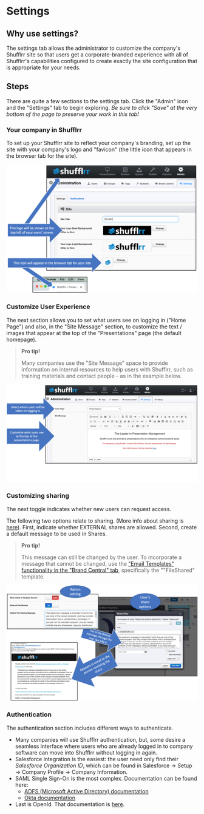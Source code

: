 # Settings

## Why use settings? 

The settings tab allows the administrator to customize the company's Shufflrr site so that users get a corporate-branded experience with all of Shufflrr's capabilities configured to create exactly the site configuration that is appropriate for your needs. 

## Steps

There are quite a few sections to the settings tab. Click the "Admin" icon and the "Settings" tab to begin exploring. *Be sure to click "Save" at the very bottom of the page to preserve your work in this tab!* 

### Your company in Shufflrr

To set up your Shufflrr site to reflect your company's branding, set up the site with your company's logo and "favicon" (the little icon that appears in the browser tab for the site).

![Your company's branding in Shufflrr](img/admin-sitesettings-logos.png)

### Customize User Experience

The next section allows you to set what users see on logging in ("Home Page") and also, in the "Site Message" section, to customize the text / images that appear at the top of the "Presentations" page (the default homepage). 

> **Pro tip!**
> 
> Many companies use the "Site Message" space to provide information on internal resources to help users with Shufflrr, such as training materials and contact people - as in the example below.  

![Customizing the home page](img/admin-sitesettings-homepage.png)

### Customizing sharing

The next toggle indicates whether new users can request access. 

The following two options relate to sharing. (More info about sharing is [here](presentations-file-sharing.md)). First, indicate whether EXTERNAL shares are allowed. Second, create a default message to be used in Shares. 

>**Pro tip!**
> 
> This message can still be changed by the user. To incorporate a message that cannot be changed, use the ["Email Templates" functionality in the "Brand Central" tab](admin-brand-central.md#email-templates), specifically the ""FileShared" template.

![Presentation settings](img/admin-sitesettings-defaultmessage.png)

### Authentication

The authentication section includes different ways to authenticate. 

* Many companies will use Shufflrr authentication, but, some desire a seamless interface where users who are already logged in to company software can move into Shufflrr without logging in again. 
* Salesforce integration is the easiest: the user need only find their *Salesforce Organization ID*, which can be found in Salesforce → Setup → Company Profile → Company Information. 
* SAML Single Sign-On is the most complex. Documentation can be found here: 
	* [ADFS (Microsoft Active Directory) documentation](https://shufflrr.com/assets/saml-adfs3.html)
	* [Okta documentation](https://shufflrr.com/assets/saml-okta.html)
* Last is OpenId. That documentation is [here](https://shufflrr.com/assets/openid-okta.html). 